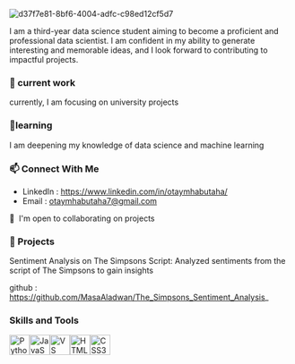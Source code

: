 ![d37f7e81-8bf6-4004-adfc-c98ed12cf5d7](https://github.com/Otaymh/Otaymh/assets/142498123/fb9c9abb-e82d-46e6-818a-96a0f973111d)


 I am a third-year data science student aiming to become a proficient and professional data scientist. I am confident in my ability to generate interesting and memorable ideas, and I look forward to contributing to impactful projects.
 

 ### 🔭 current work
 currently, I am focusing on university projects

 
 ### 🌱learning
 I am deepening my knowledge of data science and machine learning

 
 ### 📫 Connect With Me
 - LinkedIn : https://www.linkedin.com/in/otaymhabutaha/
 - Email : [otaymhabutaha7@gmail.com](mailto:otaymhabutaha7@gmail.com)


🤝  I'm open to collaborating on projects

### 📂 Projects 

Sentiment Analysis on The Simpsons Script: Analyzed sentiments from the script of The Simpsons to gain insights

github : https://github.com/MasaAladwan/The_Simpsons_Sentiment_Analysis_

### Skills and Tools 

<p align="left">
<a href="https://www.python.org/" target="_blank" rel="noreferrer"><img src="https://raw.githubusercontent.com/danielcranney/readme-generator/main/public/icons/skills/python-colored.svg" width="36" height="36" alt="Python" /></a><a href="https://developer.mozilla.org/en-US/docs/Web/JavaScript" target="_blank" rel="noreferrer"><img src="https://raw.githubusercontent.com/danielcranney/readme-generator/main/public/icons/skills/javascript-colored.svg" width="36" height="36" alt="JavaScript" /></a><a href="https://code.visualstudio.com/" target="_blank" rel="noreferrer"><img src="https://raw.githubusercontent.com/danielcranney/readme-generator/main/public/icons/skills/visualstudiocode.svg" width="36" height="36" alt="VS Code" /></a><a href="https://developer.mozilla.org/en-US/docs/Glossary/HTML5" target="_blank" rel="noreferrer"><img src="https://raw.githubusercontent.com/danielcranney/readme-generator/main/public/icons/skills/html5-colored.svg" width="36" height="36" alt="HTML5" /></a><a href="https://www.w3.org/TR/CSS/#css" target="_blank" rel="noreferrer"><img src="https://raw.githubusercontent.com/danielcranney/readme-generator/main/public/icons/skills/css3-colored.svg" width="36" height="36" alt="CSS3" /></a>
</p>

